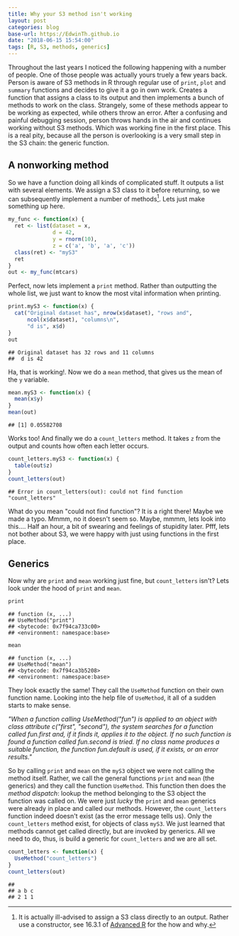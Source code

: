 ```yaml
---
title: Why your S3 method isn't working
layout: post
categories: blog
base-url: https://EdwinTh.github.io
date: "2018-06-15 15:54:00"
tags: [R, S3, methods, generics]
---
```

Throughout the last years I noticed the following happening with a number of people. One of those people was actually yours truely a few years back. Person is aware of S3 methods in R through regular use of `print`, `plot` and `summary` functions and decides to give it a go in own work. Creates a function that assigns a class to its output and then implements a bunch of methods to work on the class. Strangely, some of these methods appear to be working as expected, while others throw an error. After a confusing and painful debugging session, person throws hands in the air and continues working without S3 methods. Which was working fine in the first place. This is a real pity, because all the person is overlooking is a very small step in the S3 chain: the generic function.

## A nonworking method

So we have a function doing all kinds of complicated stuff. It outputs a list with several elements. We assign a S3 class to it before returning, so we can subsequently implement a number of methods[^1]. Lets just make something up here.


```r
my_func <- function(x) {
  ret <- list(dataset = x, 
              d = 42, 
              y = rnorm(10), 
              z = c('a', 'b', 'a', 'c'))
  class(ret) <- "myS3"
  ret
}
out <- my_func(mtcars)
```

Perfect, now lets implement a `print` method. Rather than outputting the whole list, we just want to know the most vital information when printing.


```r
print.myS3 <- function(x) {
  cat("Original dataset has", nrow(x$dataset), "rows and",
      ncol(x$dataset), "columns\n", 
      "d is", x$d)
}
out
```

```
## Original dataset has 32 rows and 11 columns
##  d is 42
```

Ha, that is working!. Now we do a `mean` method, that gives us the mean of the `y` variable.


```r
mean.myS3 <- function(x) {
  mean(x$y)
}
mean(out)
```

```
## [1] 0.05582708
```

Works too! And finally we do a `count_letters` method. It takes `z` from the output and counts how often each letter occurs.


```r
count_letters.myS3 <- function(x) {
  table(out$z)
}
count_letters(out)
```

```
## Error in count_letters(out): could not find function "count_letters"
```

What do you mean "could not find function"? It is a right there! Maybe we made a typo. Mmmm, no it doesn't seem so. Maybe, mmmm, lets look into this.... Half an hour, a bit of swearing and feelings of stupidity later. Pfff, lets not bother about S3, we were happy with just using functions in the first place.

## Generics

Now why are `print` and `mean` working just fine, but `count_letters` isn't? Lets look under the hood of `print` and `mean`.


```r
print
```

```
## function (x, ...) 
## UseMethod("print")
## <bytecode: 0x7f94ca733c00>
## <environment: namespace:base>
```

```r
mean
```

```
## function (x, ...) 
## UseMethod("mean")
## <bytecode: 0x7f94ca3b5208>
## <environment: namespace:base>
```

They look exactly the same! They call the `UseMethod` function on their own function name. Looking into the help file of `UseMethod`, it all of a sudden starts to make sense. 

*"When a function calling UseMethod("fun") is applied to an object with class attribute c("first", "second"), the system searches for a function called fun.first and, if it finds it, applies it to the object. If no such function is found a function called fun.second is tried. If no class name produces a suitable function, the function fun.default is used, if it exists, or an error results."*

So by calling `print` and `mean` on the `myS3` object we were not calling the method itself. Rather, we call the general functions `print` and `mean` (the generics) and they call the function `UseMethod`. This function then does the *method dispatch*: lookup the method belonging to the S3 object the function was called on. We were just *lucky* the `print` and `mean` generics were already in place and called our methods. However, the `count_letters` function indeed doesn't exist (as the error message tells us). Only the `count_letters` method exist, for objects of class `myS3`. We just learned that methods cannot get called directly, but are invoked by generics. All we need to do, thus, is build a generic for `count_letters` and we are all set.


```r
count_letters <- function(x) {
  UseMethod("count_letters")
}
count_letters(out)
```

```
## 
## a b c 
## 2 1 1
```

[^1]: It is actually ill-advised to assign a S3 class directly to an output. Rather use a constructor, see 16.3.1 of [Advanced R](https://adv-r.hadley.nz/s3.html) for the how and why.
